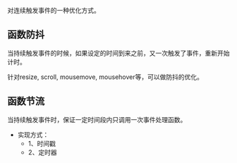 对连续触发事件的一种优化方式。

## 函数防抖
当持续触发事件的时候，如果设定的时间到来之前，又一次触发了事件，重新开始计时。

针对resize, scroll, mousemove, mousehover等，可以做防抖的优化。


## 函数节流
当持续触发事件时，保证一定时间段内只调用一次事件处理函数。

- 实现方式：
    - 1、时间戳
    - 2、定时器


